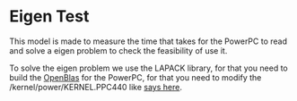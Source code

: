 # Eigen Test

This model is made to measure the time that takes for the PowerPC to read and solve a eigen problem to check the feasibility of use it.

To solve the eigen problem we use the LAPACK library, for that you need to build the [OpenBlas](https://github.com/xianyi/OpenBLAS) for the PowerPC, for that you need to modify the /kernel/power/KERNEL.PPC440 like [says here](https://github.com/xianyi/OpenBLAS/issues/3603).

